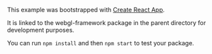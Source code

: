 This example was bootstrapped with [Create React App](https://github.com/facebook/create-react-app).

It is linked to the webgl-framework package in the parent directory for development purposes.

You can run `npm install` and then `npm start` to test your package.

